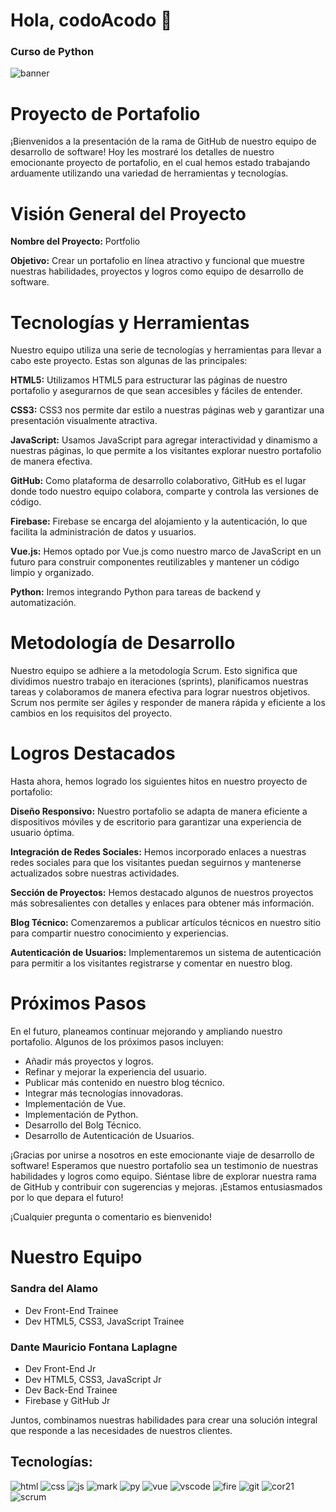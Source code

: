 # Hola, codoAcodo 👋
### Curso de Python

![banner](https://github.com/maurifl/codoAcodo/assets/6419342/4299bbd9-a124-4577-a6bb-017308f1a007)


# Proyecto de Portafolio
¡Bienvenidos a la presentación de la rama de GitHub de nuestro equipo de desarrollo de software! Hoy les mostraré los detalles de nuestro emocionante proyecto de portafolio, en el cual hemos estado trabajando arduamente utilizando una variedad de herramientas y tecnologías.

# Visión General del Proyecto
__Nombre del Proyecto:__ Portfolio

__Objetivo:__ Crear un portafolio en línea atractivo y funcional que muestre nuestras habilidades, proyectos y logros como equipo de desarrollo de software.

# Tecnologías y Herramientas
Nuestro equipo utiliza una serie de tecnologías y herramientas para llevar a cabo este proyecto. Estas son algunas de las principales:

__HTML5:__ Utilizamos HTML5 para estructurar las páginas de nuestro portafolio y asegurarnos de que sean accesibles y fáciles de entender.

__CSS3:__ CSS3 nos permite dar estilo a nuestras páginas web y garantizar una presentación visualmente atractiva.

__JavaScript:__ Usamos JavaScript para agregar interactividad y dinamismo a nuestras páginas, lo que permite a los visitantes explorar nuestro portafolio de manera efectiva.

__GitHub:__ Como plataforma de desarrollo colaborativo, GitHub es el lugar donde todo nuestro equipo colabora, comparte y controla las versiones de código.

__Firebase:__ Firebase se encarga del alojamiento y la autenticación, lo que facilita la administración de datos y usuarios.

__Vue.js:__ Hemos optado por Vue.js como nuestro marco de JavaScript en un futuro para construir componentes reutilizables y mantener un código limpio y organizado.

__Python:__ Iremos integrando Python para tareas de backend y automatización.

# Metodología de Desarrollo
Nuestro equipo se adhiere a la metodología Scrum. Esto significa que dividimos nuestro trabajo en iteraciones (sprints), planificamos nuestras tareas y colaboramos de manera efectiva para lograr nuestros objetivos. Scrum nos permite ser ágiles y responder de manera rápida y eficiente a los cambios en los requisitos del proyecto.

# Logros Destacados
Hasta ahora, hemos logrado los siguientes hitos en nuestro proyecto de portafolio:

__Diseño Responsivo:__ Nuestro portafolio se adapta de manera eficiente a dispositivos móviles y de escritorio para garantizar una experiencia de usuario óptima.

__Integración de Redes Sociales:__ Hemos incorporado enlaces a nuestras redes sociales para que los visitantes puedan seguirnos y mantenerse actualizados sobre nuestras actividades.

__Sección de Proyectos:__ Hemos destacado algunos de nuestros proyectos más sobresalientes con detalles y enlaces para obtener más información.

__Blog Técnico:__ Comenzaremos a publicar artículos técnicos en nuestro sitio para compartir nuestro conocimiento y experiencias.

__Autenticación de Usuarios:__ Implementaremos un sistema de autenticación para permitir a los visitantes registrarse y comentar en nuestro blog.

# Próximos Pasos
En el futuro, planeamos continuar mejorando y ampliando nuestro portafolio. Algunos de los próximos pasos incluyen:

- Añadir más proyectos y logros.
- Refinar y mejorar la experiencia del usuario.
- Publicar más contenido en nuestro blog técnico.
- Integrar más tecnologías innovadoras.
- Implementación de Vue.
- Implementación de Python.
- Desarrollo del Bolg Técnico.
- Desarrollo de Autenticación de Usuarios.
  
¡Gracias por unirse a nosotros en este emocionante viaje de desarrollo de software! Esperamos que nuestro portafolio sea un testimonio de nuestras habilidades y logros como equipo. Siéntase libre de explorar nuestra rama de GitHub y contribuir con sugerencias y mejoras. ¡Estamos entusiasmados por lo que depara el futuro!

¡Cualquier pregunta o comentario es bienvenido!

# Nuestro Equipo
### __Sandra del Alamo__
   - Dev Front-End Trainee
   - Dev HTML5, CSS3, JavaScript Trainee
     
### __Dante Mauricio Fontana Laplagne__
   - Dev Front-End Jr
   - Dev HTML5, CSS3, JavaScript Jr
   - Dev Back-End Trainee
   - Firebase y GitHub Jr

Juntos, combinamos nuestras habilidades para crear una solución integral que responde a las necesidades de nuestros clientes.



## Tecnologías:
![html](https://github.com/maurifl/maurifl/assets/6419342/9cf2a397-e594-444e-9026-60d8368b8027)
![css](https://github.com/maurifl/maurifl/assets/6419342/c40895d1-ca4f-4356-b810-e78065476628)
![js](https://github.com/maurifl/codoAcodo/assets/6419342/39c1f40f-3bc2-485a-865d-1c3e5e48c566)
![mark](https://github.com/maurifl/codoAcodo/assets/6419342/97f46471-6d89-4f6d-95fb-5b0cfaad8e38)
![py](https://github.com/maurifl/codoAcodo/assets/6419342/35a5e381-54d9-4a84-a5b8-758634d441ac)
![vue](https://github.com/maurifl/codoAcodo/assets/6419342/110e1639-722e-445e-90b6-685e64f322e9)
![vscode](https://github.com/maurifl/maurifl/assets/6419342/b9e1917d-c05c-4458-9c84-cad49a653563)
![fire](https://github.com/maurifl/maurifl/assets/6419342/6b14c69a-54fc-4c2f-904b-01a8cf812cb1)
![git](https://github.com/maurifl/codoAcodo/assets/6419342/fbe347e9-f4e6-4758-a6f7-5bd168830372)
![cor21](https://github.com/maurifl/codoAcodo/assets/6419342/e08f41f6-6b6f-46dd-8ba3-1d85470e993b)
![scrum](https://github.com/maurifl/codoAcodo/assets/6419342/ce3ea27e-1c73-4234-8e64-e76ca01daa18)


